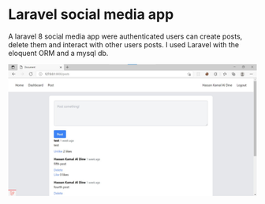 # Laravel social media app
A laravel 8 social media app were authenticated users can create posts, delete them and interact with other users posts. I used Laravel with the eloquent ORM and a mysql db.

![operation](Screenshot.jpg)
